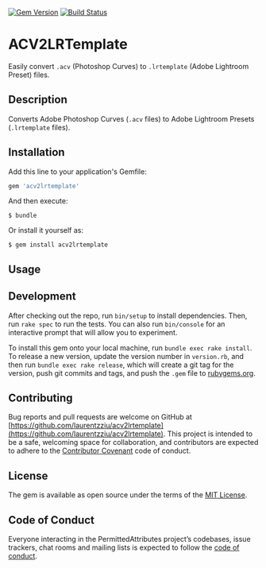[![Gem Version](https://badge.fury.io/rb/acv2lrtemplate.svg)](https://badge.fury.io/rb/acv2lrtemplate)
[![Build Status](https://travis-ci.org/laurentzziu/acv2lrtemplate.svg?branch=master)](https://travis-ci.org/laurentzziu/acv2lrtemplate)

# ACV2LRTemplate

Easily convert `.acv` (Photoshop Curves) to `.lrtemplate` (Adobe Lightroom Preset) files.

## Description

Converts Adobe Photoshop Curves (`.acv` files) to Adobe Lightroom Presets (`.lrtemplate` files).

## Installation

Add this line to your application's Gemfile:

```ruby
gem 'acv2lrtemplate'
```

And then execute:

    $ bundle

Or install it yourself as:

    $ gem install acv2lrtemplate

## Usage

## Development

After checking out the repo, run `bin/setup` to install dependencies. Then, run `rake spec` to run the tests. You can also run `bin/console` for an interactive prompt that will allow you to experiment.

To install this gem onto your local machine, run `bundle exec rake install`. To release a new version, update the version number in `version.rb`, and then run `bundle exec rake release`, which will create a git tag for the version, push git commits and tags, and push the `.gem` file to [rubygems.org](https://rubygems.org).

## Contributing

Bug reports and pull requests are welcome on GitHub at [https://github.com/laurentzziu/acv2lrtemplate](https://github.com/laurentzziu/acv2lrtemplate). This project is intended to be a safe, welcoming space for collaboration, and contributors are expected to adhere to the [Contributor Covenant](http://contributor-covenant.org) code of conduct.

## License

The gem is available as open source under the terms of the [MIT License](https://opensource.org/licenses/MIT).

## Code of Conduct

Everyone interacting in the PermittedAttributes project’s codebases, issue trackers, chat rooms and mailing lists is expected to follow the [code of conduct](https://github.com/laurentzziu/acv2lrtemplate/blob/master/CODE_OF_CONDUCT.md).